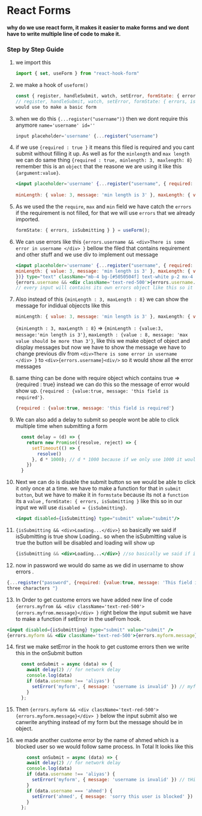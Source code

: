 # React Forms
#### why do we use react form, it makes it easier to make forms and we dont have to write multiple line of code to make it.

### Step by Step Guide

1. we import this
    ```jsx
    import { set, useForm } from "react-hook-form"
    ```
2. we make a hook of `useform()`
    ```jsx
    const { register, handleSubmit, watch, setError, formState: { errors, isSubmitting } } = useForm();
    // register, handleSubmit, watch, setError, formState: { errors, isSubmitting} these are the things we would
    would use to make a basic form 
    ```
3. when we do this `{...register("username")}` then we dont require this anymore  `name='username' id=''` 
    ```jsx
    input placeholder='username' {...register("username")
    ```
4. if we use `{required : true }` it means this filed is required and you cant submit without filling it up. As well            as for the `minlength` and `max length` we can do same thing `{required : true, minlength: 3, maxlength: 8}`       
   remember this is an `object` that the reasone we are using it like this `{argument:value}`.
     
    ```jsx
    <input placeholder='username' {...register("username", { required: { value: true, message: 'this field is required' },
  
    minLength: { value: 3, message: 'min length is 3' }, maxLength: { value: 8, message: 'max value should be more than 8' } })}   type="text" />
    ```
5. As we used the the `require`, `max` and `min` field we have catch the `errors` if the requirement is not filled, for that we will use `errors` that we already imported.
   
    ```jsx
    formState: { errors, isSubmitting } } = useForm();
    ```
6. We can use errors like this `{errors.username && <div>There is some error in username </div> }` bellow the filed 
   that contains requirement and other stuff and we use div to implement out message

    ```jsx
    <input placeholder='username' {...register("username", { required: { value: true, message: 'this field is required' },
    minLength: { value: 3, message: 'min length is 3' }, maxLength: { value: 8, message: 'max value should be more than 8'}
    })} type="text" className="mb-4 bg-[#5050504f] text-white p-2 mx-4 rounded-lg" />
    {errors.username && <div className='text-red-500'>{errors.username.message}</div>}
    // every input will contains its own errors object like this so it show errors for each input seperately
    ```
7. Also instead of this `{minLength : 3, maxLength : 8}` we can show the message for indidual objeccts like this
   
   ```jsx
   minLength: { value: 3, message: 'min length is 3' }, maxLength: { value: 8, message: 'max value should be more than 8' }
   ```
      `{minLength : 3, maxLength : 8}` => `{minLength : {value:3, message:'min length is 3'}`, `maxLength : {value : 8, message: 'max value should be more than 3'}`, 
      like this we make object of object and display messages but now we have to show the message we have to change previous div from `<div>There is some error in username </div> }` to `<div>{errors.username}<div/>` so it would show all the error messages

8. same thing can be done with require object which contains true => {required : true} instead we can do this so the message of error would show up. `{required : {value:true, message: 'this field is required'}`.
   
    ```jsx
    {required : {value:true, message: 'this field is required'}
    ```
9. We can also add a delay to submit so people wont be able to click multiple time when submitting a form
    
      ```jsx
        const delay = (d) => {
          return new Promise((resolve, reject) => {
            setTimeout(() => {
              resolve()
            }, d * 1000); // d * 1000 because if we only use 1000 it would stuck of 1 sec and we would be able to change it.
          })
        }
      ```
10. Next we can do is disable the submit button so we would be able to click it only once at a time.
we have to make a function for that in `submit button`, but we have to make it in `formstate` because its not a `function` its a `value` , `formState: { errors, isSubmitting }` like this so in our input we will use `disabled = {isSubmitting}`.
    
      ```jsx
      <input disabled={isSubmitting} type="submit" value="submit"/>
      ```
      
11. `{isSubmitting && <div>Loading...</div>}` so basically we said if isSubmitting is true show Loading.. so when the isSubmitting value is true the button will be disabled and loading will show up
    
      ```jsx
      {isSubmitting && <div>Loading...</div>} //so basically we said if isSubmitting is true show Loading.. 
      ```
      
12. now in password we would do same as we did in username to show errors .
    
  ```jsx
  {...register("password", {required: {value:true, message: 'This field is required'}, minLength: {value:3, message:"atleast 
  three characters "}
  ```

13. In Order to get custome errors we have added new line of code `{errors.myfrom && <div className='text-red-500'>{errors.myfrom.message}</div> }` right below the input submit we have to make a function if setError in the useFrom hook.
    
  ```jsx
  <input disabled={isSubmitting} type="submit" value="submit" />
  {errors.myform && <div className='text-red-500'>{errors.myform.message}</div>}
  ```

14. first we make setError in the hook to get custome errors then we write this in the onSubmit button
    
      ```jsx
        const onSubmit = async (data) => {
          await delay(2) // for network delay 
          console.log(data)
          if (data.username !== 'aliyas') {
            setError('myform', { message: 'username is invalid' }) // myform is custom name here for the error we can set anything and message should be object.
          }
        };
      ```
15. Then `{errors.myform && <div className='text-red-500'>{errors.myform.message}</div> }` below the input submit also we canwrite anything instead of my form but the message should be in object.


16. we made another custome error by the name of ahmed which is a blocked user so we would follow same process. In Total It looks like this

    ```jsx
        const onSubmit = async (data) => {
        await delay(2) // for network delay 
        console.log(data)
        if (data.username !== 'aliyas') {
          setError('myform', { message: 'username is invalid' }) // tHis is for the username validation
        }
        if (data.username === 'ahmed') {
          setError('ahmed', { message: 'sorry this user is blocked' }) this is also for usernmae validation
        }
      };
    ```
